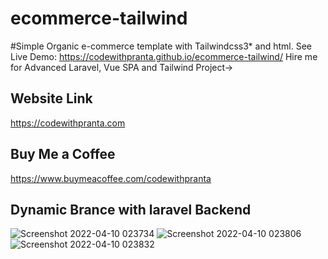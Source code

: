 # ecommerce-tailwind
#Simple Organic e-commerce template with Tailwindcss3* and html.
See Live Demo: https://codewithpranta.github.io/ecommerce-tailwind/
Hire me for Advanced Laravel, Vue SPA and Tailwind Project->

## Website Link
https://codewithpranta.com

## Buy Me a Coffee
https://www.buymeacoffee.com/codewithpranta

## Dynamic Brance with laravel Backend

![Screenshot 2022-04-10 023734](https://user-images.githubusercontent.com/101281745/162590921-130dbd45-395b-4db8-be7d-3eb95bb336b4.png)
![Screenshot 2022-04-10 023806](https://user-images.githubusercontent.com/101281745/162590927-671c3bba-bb36-45de-a077-0b87bb811075.png)
![Screenshot 2022-04-10 023832](https://user-images.githubusercontent.com/101281745/162590929-e598bb67-4e50-47d7-8b43-3c3f38ea644f.png)
